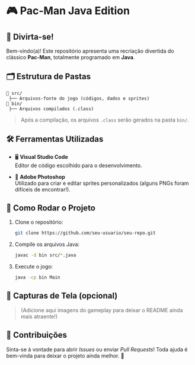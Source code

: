 # 🎮 Pac-Man Java Edition

## 🎉 Divirta-se!

Bem-vindo(a)! Este repositório apresenta uma recriação divertida do clássico **Pac-Man**, totalmente programado em **Java**.

## 🗂️ Estrutura de Pastas

```
📂 src/
 ├── Arquivos-fonte do jogo (códigos, dados e sprites)
📂 bin/
 ├── Arquivos compilados (.class)
```

> Após a compilação, os arquivos `.class` serão gerados na pasta `bin/`.

## 🛠️ Ferramentas Utilizadas

- 🖥️ **Visual Studio Code**  
  Editor de código escolhido para o desenvolvimento.

- 🎨 **Adobe Photoshop**  
  Utilizado para criar e editar sprites personalizados (alguns PNGs foram difíceis de encontrar!).

## 🚀 Como Rodar o Projeto

1. Clone o repositório:
   ```bash
   git clone https://github.com/seu-usuario/seu-repo.git
   ```
2. Compile os arquivos Java:
   ```bash
   javac -d bin src/*.java
   ```
3. Execute o jogo:
   ```bash
   java -cp bin Main
   ```

## 📸 Capturas de Tela (opcional)

> (Adicione aqui imagens do gameplay para deixar o README ainda mais atraente!)

## 📢 Contribuições

Sinta-se à vontade para abrir *Issues* ou enviar *Pull Requests*! Toda ajuda é bem-vinda para deixar o projeto ainda melhor. 🚀
